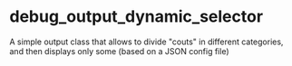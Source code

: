 debug_output_dynamic_selector
=============================

A simple output class that allows to divide "couts" in different categories, and then displays only some (based on a JSON config file)